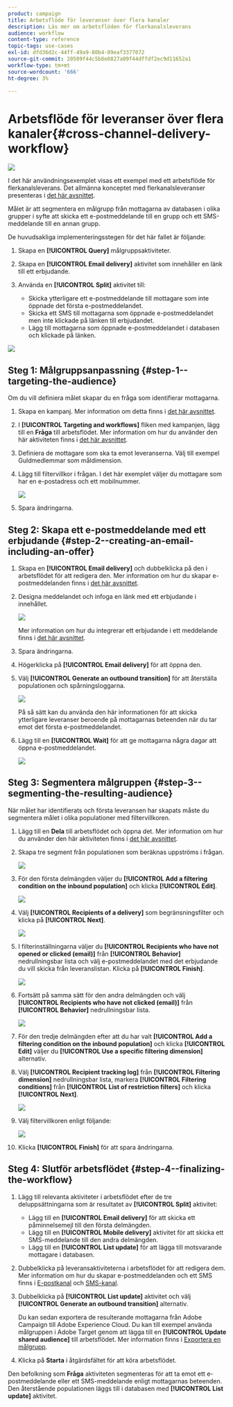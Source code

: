 ```yaml
---
product: campaign
title: Arbetsflöde för leveranser över flera kanaler
description: Läs mer om arbetsflöden för flerkanalsleverans
audience: workflow
content-type: reference
topic-tags: use-cases
exl-id: dfd36d2c-44ff-49a9-80b4-09eaf3377072
source-git-commit: 20509f44c5b8e0827a09f44dffdf2ec9d11652a1
workflow-type: tm+mt
source-wordcount: '666'
ht-degree: 3%

---
```


# Arbetsflöde för leveranser över flera kanaler{#cross-channel-delivery-workflow}

![](../../assets/common.svg)

I det här användningsexemplet visas ett exempel med ett arbetsflöde för flerkanalsleverans. Det allmänna konceptet med flerkanalsleveranser presenteras i [det här avsnittet](cross-channel-deliveries.md).

Målet är att segmentera en målgrupp från mottagarna av databasen i olika grupper i syfte att skicka ett e-postmeddelande till en grupp och ett SMS-meddelande till en annan grupp.

De huvudsakliga implementeringsstegen för det här fallet är följande:

1. Skapa en **[!UICONTROL Query]** målgruppsaktiviteter.
1. Skapa en **[!UICONTROL Email delivery]** aktivitet som innehåller en länk till ett erbjudande.
1. Använda en **[!UICONTROL Split]** aktivitet till:

   * Skicka ytterligare ett e-postmeddelande till mottagare som inte öppnade det första e-postmeddelandet.
   * Skicka ett SMS till mottagarna som öppnade e-postmeddelandet men inte klickade på länken till erbjudandet.
   * Lägg till mottagarna som öppnade e-postmeddelandet i databasen och klickade på länken.

![](assets/wkf_cross-channel_7.png)

## Steg 1: Målgruppsanpassning {#step-1--targeting-the-audience}

Om du vill definiera målet skapar du en fråga som identifierar mottagarna.

1. Skapa en kampanj. Mer information om detta finns i [det här avsnittet](../../campaign/using/setting-up-marketing-campaigns.md#creating-a-campaign).
1. I **[!UICONTROL Targeting and workflows]** fliken med kampanjen, lägg till en **Fråga** till arbetsflödet. Mer information om hur du använder den här aktiviteten finns i [det här avsnittet](query.md).
1. Definiera de mottagare som ska ta emot leveranserna. Välj till exempel Guldmedlemmar som måldimension.
1. Lägg till filtervillkor i frågan. I det här exemplet väljer du mottagare som har en e-postadress och ett mobilnummer.

   ![](assets/wkf_cross-channel_3.png)

1. Spara ändringarna.

## Steg 2: Skapa ett e-postmeddelande med ett erbjudande {#step-2--creating-an-email-including-an-offer}

1. Skapa en **[!UICONTROL Email delivery]** och dubbelklicka på den i arbetsflödet för att redigera den. Mer information om hur du skapar e-postmeddelanden finns i [det här avsnittet](../../delivery/using/about-email-channel.md).
1. Designa meddelandet och infoga en länk med ett erbjudande i innehållet.

   ![](assets/wkf_cross-channel_1.png)

   Mer information om hur du integrerar ett erbjudande i ett meddelande finns i [det här avsnittet](../../interaction/using/integrating-an-offer-via-the-wizard.md#delivering-with-a-call-to-the-offer-engine).

1. Spara ändringarna.
1. Högerklicka på **[!UICONTROL Email delivery]** för att öppna den.
1. Välj **[!UICONTROL Generate an outbound transition]** för att återställa populationen och spårningsloggarna.

   ![](assets/wkf_cross-channel_2.png)

   På så sätt kan du använda den här informationen för att skicka ytterligare leveranser beroende på mottagarnas beteenden när du tar emot det första e-postmeddelandet.

1. Lägg till en **[!UICONTROL Wait]** för att ge mottagarna några dagar att öppna e-postmeddelandet.

   ![](assets/wkf_cross-channel_4.png)

## Steg 3: Segmentera målgruppen {#step-3--segmenting-the-resulting-audience}

När målet har identifierats och första leveransen har skapats måste du segmentera målet i olika populationer med filtervillkoren.

1. Lägg till en **Dela** till arbetsflödet och öppna det. Mer information om hur du använder den här aktiviteten finns i [det här avsnittet](split.md).
1. Skapa tre segment från populationen som beräknas uppströms i frågan.

   ![](assets/wkf_cross-channel_6.png)

1. För den första delmängden väljer du **[!UICONTROL Add a filtering condition on the inbound population]** och klicka **[!UICONTROL Edit]**.

   ![](assets/wkf_cross-channel_8.png)

1. Välj **[!UICONTROL Recipients of a delivery]** som begränsningsfilter och klicka på **[!UICONTROL Next]**.

   ![](assets/wkf_cross-channel_9.png)

1. I filterinställningarna väljer du **[!UICONTROL Recipients who have not opened or clicked (email)]** från **[!UICONTROL Behavior]** nedrullningsbar lista och välj e-postmeddelandet med det erbjudande du vill skicka från leveranslistan. Klicka på **[!UICONTROL Finish]**.

   ![](assets/wkf_cross-channel_10.png)

1. Fortsätt på samma sätt för den andra delmängden och välj **[!UICONTROL Recipients who have not clicked (email)]** från **[!UICONTROL Behavior]** nedrullningsbar lista.

   ![](assets/wkf_cross-channel_11.png)

1. För den tredje delmängden efter att du har valt **[!UICONTROL Add a filtering condition on the inbound population]** och klicka **[!UICONTROL Edit]** väljer du **[!UICONTROL Use a specific filtering dimension]** alternativ.
1. Välj **[!UICONTROL Recipient tracking log]** från **[!UICONTROL Filtering dimension]** nedrullningsbar lista, markera **[!UICONTROL Filtering conditions]** från **[!UICONTROL List of restriction filters]** och klicka **[!UICONTROL Next]**.

   ![](assets/wkf_cross-channel_12.png)

1. Välj filtervillkoren enligt följande:

   ![](assets/wkf_cross-channel_13.png)

1. Klicka **[!UICONTROL Finish]** för att spara ändringarna.

## Steg 4: Slutför arbetsflödet {#step-4--finalizing-the-workflow}

1. Lägg till relevanta aktiviteter i arbetsflödet efter de tre deluppsättningarna som är resultatet av **[!UICONTROL Split]** aktivitet:

   * Lägg till en **[!UICONTROL Email delivery]** för att skicka ett påminnelsemejl till den första delmängden.
   * Lägg till en **[!UICONTROL Mobile delivery]** aktivitet för att skicka ett SMS-meddelande till den andra delmängden.
   * Lägg till en **[!UICONTROL List update]** för att lägga till motsvarande mottagare i databasen.

1. Dubbelklicka på leveransaktiviteterna i arbetsflödet för att redigera dem. Mer information om hur du skapar e-postmeddelanden och ett SMS finns i [E-postkanal](../../delivery/using/about-email-channel.md) och [SMS-kanal](../../delivery/using/sms-channel.md).
1. Dubbelklicka på **[!UICONTROL List update]** aktivitet och välj **[!UICONTROL Generate an outbound transition]** alternativ.

   Du kan sedan exportera de resulterande mottagarna från Adobe Campaign till Adobe Experience Cloud. Du kan till exempel använda målgruppen i Adobe Target genom att lägga till en **[!UICONTROL Update shared audience]** till arbetsflödet. Mer information finns i [Exportera en målgrupp](../../integrations/using/importing-and-exporting-audiences.md#exporting-an-audience).

1. Klicka på **Starta** i åtgärdsfältet för att köra arbetsflödet.

Den befolkning som **Fråga** aktiviteten segmenteras för att ta emot ett e-postmeddelande eller ett SMS-meddelande enligt mottagarnas beteenden. Den återstående populationen läggs till i databasen med **[!UICONTROL List update]** aktivitet.
